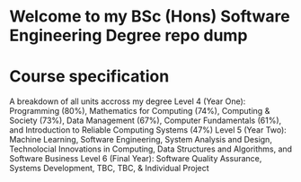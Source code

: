 # Welcome to my BSc (Hons) Software Engineering Degree repo dump

# Course specification

A breakdown of all units accross my degree
Level 4 (Year One): Programming (80%), Mathematics for Computing (74%), Computing & Society (73%), Data Management (67%), Computer Fundamentals (61%), and Introduction to Reliable Computing Systems (47%)
Level 5 (Year Two): Machine Learning, Software Engineering, System Analysis and Design, Technolocial Innovations in Computing, Data Structures and Algorithms, and Software Business
Level 6 (Final Year): Software Quality Assurance, Systems Development, TBC, TBC, & Individual Project
